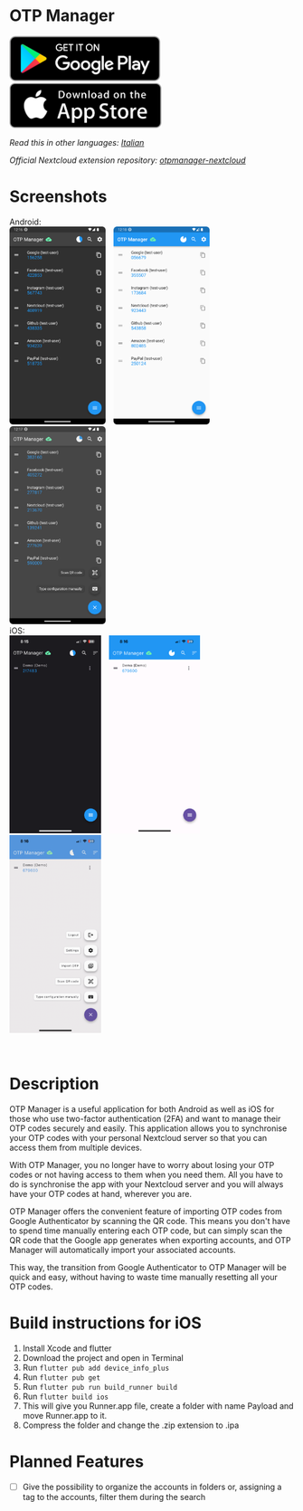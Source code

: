 # OTP Manager

[<img src="resources/img/google-play-badge.png" height="80">](https://play.google.com/store/apps/details?id=com.convertino.otp_manager)&nbsp;[<img src="resources/img/app-store-badge.png" height="80">](https://apps.apple.com/us/app/nextcloud-otp-manager/id6471510170)

*Read this in other languages: [Italian](README.it.md)*

*Official Nextcloud extension repository: [otpmanager-nextcloud](https://github.com/matteo-convertino/otpmanager-nextcloud)*

# Screenshots

Android:<br>
<img src="resources/img/1.png" height="350">&emsp;<img src="resources/img/2.png" height="350">&emsp;<img src="resources/img/3.png" height="350"><br>
iOS:<br>
<img src="resources/img/4.PNG" height="350">&emsp;<img src="resources/img/5.PNG" height="350">&emsp;<img src="resources/img/6.PNG" height="350">

<br>

# Description

OTP Manager is a useful application for both Android as well as iOS for those who use two-factor authentication (2FA) and want to manage their OTP codes securely and easily. This application allows you to synchronise your OTP codes with your personal Nextcloud server so that you can access them from multiple devices.

With OTP Manager, you no longer have to worry about losing your OTP codes or not having access to them when you need them. All you have to do is synchronise the app with your Nextcloud server and you will always have your OTP codes at hand, wherever you are.

OTP Manager offers the convenient feature of importing OTP codes from Google Authenticator by scanning the QR code. This means you don't have to spend time manually entering each OTP code, but can simply scan the QR code that the Google app generates when exporting accounts, and OTP Manager will automatically import your associated accounts.

This way, the transition from Google Authenticator to OTP Manager will be quick and easy, without having to waste time manually resetting all your OTP codes.

# Build instructions for iOS

1. Install Xcode and flutter
2. Download the project and open in Terminal
3. Run `flutter pub add device_info_plus`
4. Run `flutter pub get`
5. Run `flutter pub run build_runner build`
6. Run `flutter build ios`
7. This will give you Runner.app file, create a folder with name Payload and move Runner.app to it.
8. Compress the folder and change the .zip extension to .ipa
   
# Planned Features
- [ ] Give the possibility to organize the accounts in folders or, assigning a tag to the accounts, filter them during the search
